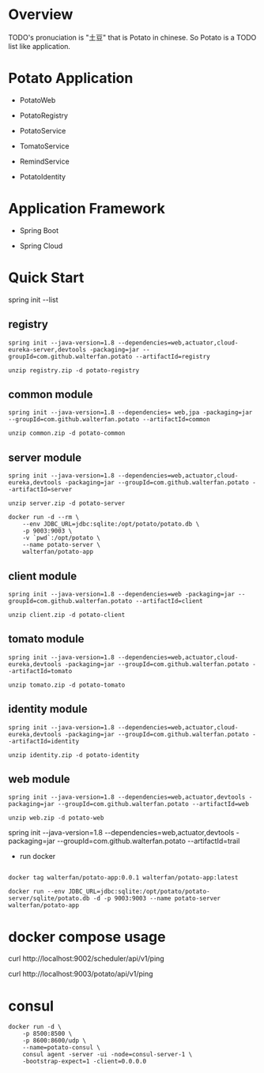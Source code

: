 # Overview

TODO's pronuciation is "土豆" that is Potato in chinese.
So Potato is a TODO list like application.

# Potato Application

* PotatoWeb

* PotatoRegistry

* PotatoService

* TomatoService

* RemindService

* PotatoIdentity

# Application Framework

* Spring Boot

* Spring Cloud

# Quick Start
spring init --list

## registry

```
spring init --java-version=1.8 --dependencies=web,actuator,cloud-eureka-server,devtools -packaging=jar --groupId=com.github.walterfan.potato --artifactId=registry 

unzip registry.zip -d potato-registry
```

## common module

```
spring init --java-version=1.8 --dependencies= web,jpa -packaging=jar --groupId=com.github.walterfan.potato --artifactId=common

unzip common.zip -d potato-common
```

## server module

```
spring init --java-version=1.8 --dependencies=web,actuator,cloud-eureka,devtools -packaging=jar --groupId=com.github.walterfan.potato --artifactId=server

unzip server.zip -d potato-server

docker run -d --rm \
    --env JDBC_URL=jdbc:sqlite:/opt/potato/potato.db \
    -p 9003:9003 \
    -v `pwd`:/opt/potato \
    --name potato-server \
    walterfan/potato-app
```

## client module

```
spring init --java-version=1.8 --dependencies=web -packaging=jar --groupId=com.github.walterfan.potato --artifactId=client

unzip client.zip -d potato-client
```

## tomato module

```
spring init --java-version=1.8 --dependencies=web,actuator,cloud-eureka,devtools -packaging=jar --groupId=com.github.walterfan.potato --artifactId=tomato

unzip tomato.zip -d potato-tomato
```

## identity module

```
spring init --java-version=1.8 --dependencies=web,actuator,cloud-eureka,devtools -packaging=jar --groupId=com.github.walterfan.potato --artifactId=identity

unzip identity.zip -d potato-identity
```

## web module

```
spring init --java-version=1.8 --dependencies=web,actuator,devtools -packaging=jar --groupId=com.github.walterfan.potato --artifactId=web

unzip web.zip -d potato-web
```


spring init --java-version=1.8 --dependencies=web,actuator,devtools -packaging=jar --groupId=com.github.walterfan.potato --artifactId=trail


* run docker

```

docker tag walterfan/potato-app:0.0.1 walterfan/potato-app:latest

docker run --env JDBC_URL=jdbc:sqlite:/opt/potato/potato-server/sqlite/potato.db -d -p 9003:9003 --name potato-server walterfan/potato-app 

```

# docker compose usage

curl http://localhost:9002/scheduler/api/v1/ping

curl http://localhost:9003/potato/api/v1/ping 

# consul

```$xslt
docker run -d \
    -p 8500:8500 \
    -p 8600:8600/udp \
    --name=potato-consul \
    consul agent -server -ui -node=consul-server-1 \
    -bootstrap-expect=1 -client=0.0.0.0
```